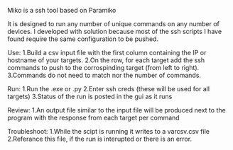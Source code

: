 Miko is a ssh tool based on Paramiko

It is designed to run any number of unique commands on any number of devices. I developed with solution because most of the ssh scripts I have found require the same configuration to be pushed.

Use:
1.Build a csv input file with the first column containing the IP or hostname of your targets.
2.On the row, for each target add the ssh commands to push to the corrospinding target (from left to right).
3.Commands do not need to match nor the number of commands.

Run:
1.Run the .exe or .py
2.Enter ssh creds (these will be used for all targets)
3.Status of the run is posted in the gui as it runs

Review:
1.An output file similar to the input file will be produced next to the program with the response from each target per command

Troubleshoot:
1.While the scipt is running it writes to a varcsv.csv file
2.Referance this file, if the run is interupted or there is an error.
